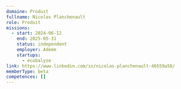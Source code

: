 ```yaml
---
domaine: Produit
fullname: Nicolas Planchenault
role: Produit
missions:
  - start: 2024-06-12
    end: 2025-05-31
    status: independent
    employer: Ademe
    startups:
      - ecobalyse
link: https://www.linkedin.com/in/nicolas-planchenault-46559a58/
memberType: beta
competences: []
---
```

